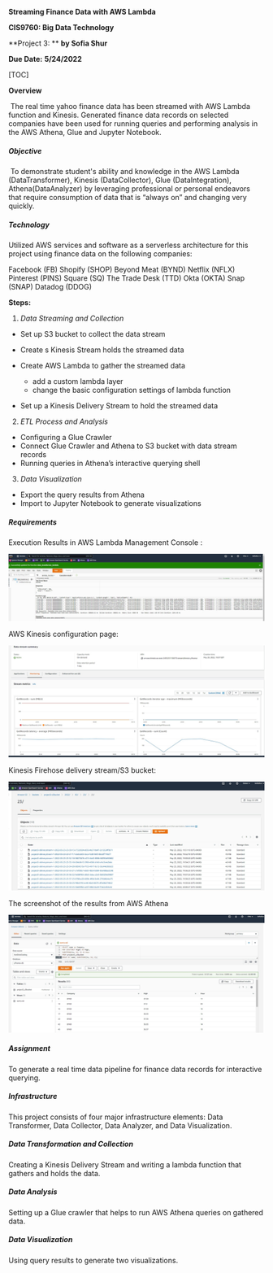 **Streaming Finance Data with AWS Lambda**

**CIS9760:  Big Data Technology**    

**Project 3: ** **by Sofia Shur**										

**Due Date:**  **5/24/2022**

[TOC]

**Overview**

​	The real time yahoo finance data has been streamed with AWS Lambda function and Kinesis.  Generated finance data records on selected companies have been used for running queries and performing analysis in the AWS Athena, Glue and Jupyter Notebook.

##### **Objective** 

​	To demonstrate student's ability and knowledge in the AWS Lambda (DataTransformer), Kinesis (DataCollector), Glue (DataIntegration), Athena(DataAnalyzer) by leveraging professional or personal endeavors that require consumption of data that is “always on” and changing very quickly.

##### **Technology**

Utilized AWS services and software as a serverless architecture for this project using finance data on the following companies:

Facebook (FB)
Shopify (SHOP)
Beyond Meat (BYND)
Netflix (NFLX)
Pinterest (PINS)
Square (SQ)
The Trade Desk (TTD)
Okta (OKTA)
Snap (SNAP)
Datadog (DDOG)

**Steps:**

1) *Data Streaming and Collection*

- Set up S3 bucket to collect the data stream
- Create s Kinesis Stream holds the streamed data
- Create AWS Lambda to gather the streamed data
  - add a custom lambda layer
  - change the basic configuration settings of lambda function

- Set up a Kinesis Delivery Stream to hold the streamed data

2) *ETL Process and Analysis* 

- Configuring a Glue Crawler
- Connect Glue Crawler and Athena to S3 bucket with data stream records
- Running queries in Athena’s interactive querying shell 

3. *Data Visualization* 

- Export the query results from Athena
- Import to Jupyter Notebook to generate visualizations



##### **Requirements**

Execution Results in AWS Lambda Management Console :

![cluster_image](assets\exec_results.jpg)



AWS Kinesis configuration page:

![cluster_image](assets\kinesis_config.jpg)

Kinesis Firehose delivery stream/S3 bucket:

**![cluster_image](assets\screenshot_of_s3_bucket.jpg)**



The screenshot of the results from AWS Athena

![cluster_image](results.jpeg.jpg)

##### **Assignment**

To generate a real time data pipeline for finance data records for interactive querying.

##### 	**Infrastructure**

This project consists of four major infrastructure elements: Data Transformer, Data Collector, Data Analyzer, and Data Visualization.

##### 	**Data Transformation** and Collection

Creating a Kinesis Delivery Stream and writing a lambda function that gathers and holds the data. 

##### 	**Data Analysis**

 Setting up a Glue crawler that helps to run AWS Athena queries on gathered data.

##### **Data Visualization**

Using query results to generate two visualizations.
